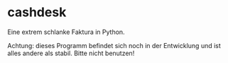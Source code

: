 # cashdesk

Eine extrem schlanke Faktura in Python.

Achtung: dieses Programm befindet sich noch in der Entwicklung und ist alles andere als stabil. Bitte nicht benutzen!
